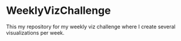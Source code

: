 # WeeklyVizChallenge
This my repository for my weekly viz challenge where I create several visualizations per week.
